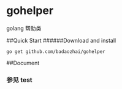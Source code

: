 # gohelper
golang 帮助类


##Quick Start
######Download and install

    go get github.com/badaozhai/gohelper
##Document

### 参见 test
